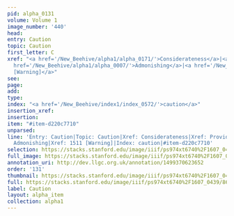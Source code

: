 ```yaml
---
pid: alpha_0131
volume: Volume 1
image_number: '440'
head: 
entry: Caution
topic: Caution
first_letter: C
xref: "<a href='/New_Beehive/alpha1/alpha_0171/'>Considerateness</a>|<a href='/New_Beehive/alpha4/alpha_0749/'>Providence</a>|<a
  href='/New_Beehive/alpha1/alpha_0007/'>Admonishing</a>|<a href='/New_Beehive/toc/toc2_297/'>1511
  [Warning]</a>"
see: 
page: 
add: 
type: 
index: "<a href='/New_Beehive/index1/index_0572/'>caution</a>"
insertion_xref: 
insertion: 
item: "#item-d220c7710"
unparsed: 
line: 'Entry: Caution|Topic: Caution|Xref: Considerateness|Xref: Providence|Xref:
  Admonishing|Xref: 1511 [Warning]|Index: caution|#item-d220c7710'
selection: https://stacks.stanford.edu/image/iiif/ps974xt6740%2F1607_0439/861,3712,2949,487/full/0/default.jpg
full_image: https://stacks.stanford.edu/image/iiif/ps974xt6740%2F1607_0439/full/full/0/default.jpg
annotation_uri: http://dev.llgc.org.uk/annotation/1499370623652
order: '131'
thumbnail: https://stacks.stanford.edu/image/iiif/ps974xt6740%2F1607_0439/861,3712,600,180/250,/0/default.jpg
full: https://stacks.stanford.edu/image/iiif/ps974xt6740%2F1607_0439/861,3712,2949,487/full/0/default.jpg
label: Caution
layout: alpha_item
collection: alpha1
---
```

